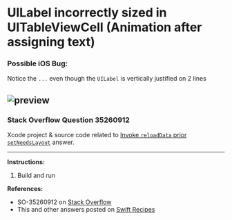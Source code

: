 # UILabel incorrectly sized in UITableViewCell (Animation after assigning text)
### Possible iOS Bug:
Notice the `...` even though the `UILabel` is vertically justified on 2 lines

![preview](https://i.stack.imgur.com/rbuOj.png)
---

### Stack Overflow Question 35260912
Xcode project & source code related to [Invoke `reloadData` prior `setNeedsLayout`](http://stackoverflow.com/a/35261287/218152) answer.

---

**Instructions:**

1. Build and run

**References:**

- SO-35260912 on [Stack Overflow](http://stackoverflow.com/questions/35260912/uilabel-incorrectly-sized-in-uitableviewcell-animation-after-assigning-text)
- This and other answers posted on [Swift Recipes](http://swiftarchitect.com/recipes/)

